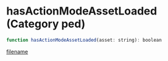 # hasActionModeAssetLoaded (Category ped)

```js
function hasActionModeAssetLoaded(asset: string): boolean
```

[filename](hasActionModeAssetLoaded_m.md ':include')